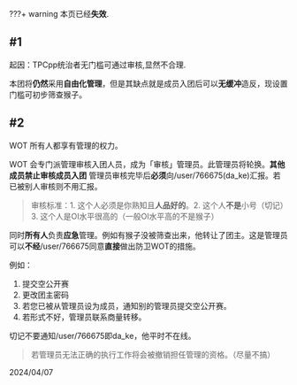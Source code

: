 ???+ warning 
    本页已经**失效**.

## #1

起因：TPCpp统治者无门槛可通过审核,显然不合理.

本团将**仍然**采用**自由化管理**，但是其缺点就是成员入团后可以**无缓冲**造反，现设置门槛可初步筛查猴子。

## #2

WOT 所有人都享有管理的权力。

WOT 会专门派管理审核入团人员，成为「审核」管理员。此管理员将轮换。**其他成员禁止审核成员入团** 管理员审核完毕后**必须**向/user/766675(da_ke)汇报。若已被别人审核则不用汇报。

> 审核标准：1. 这个人必须是你熟知且**人品好的**。2. 这个人**不是**小号（切记）3. 这个人是OI水平很高的（一般OI水平高的不是猴子）

同时**所有人**负责**应急**管理。例如有猴子没被筛查出来，他转让了团主。这是管理员可以**不经**/user/766675同意**直接**做出防卫WOT的措施。

例如：

1. 提交空公开赛
2. 更改团主密码
3. 若您已被从管理员设为成员，通知别的管理员提交空公开赛。
4. 若形式不好，管理员联系商量转移。

切记不要通知/user/766675即da_ke，他平时不在线。

> 若管理员无法正确的执行工作将会被撤销担任管理的资格。（尽量不搞）

2024/04/07
